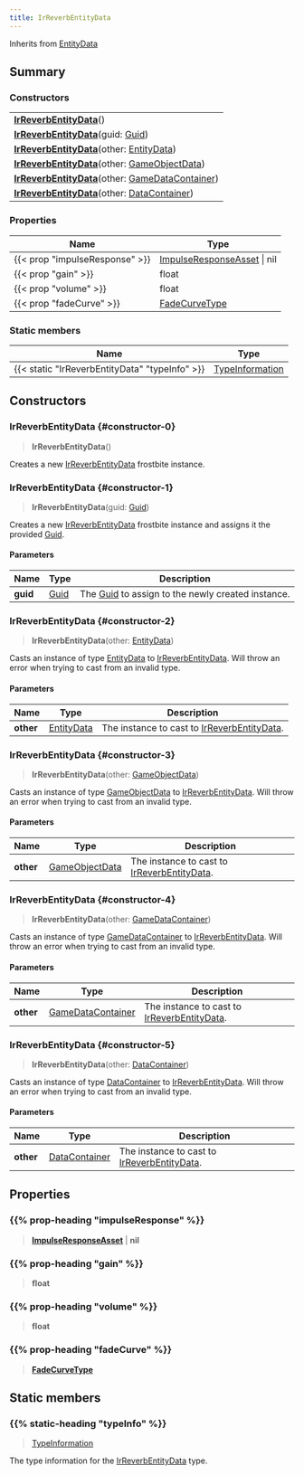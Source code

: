 ```yaml
---
title: IrReverbEntityData
---
```


Inherits from 
[EntityData](/vext/ref/fb/entitydata)

## Summary
### Constructors
| |
| ----------- |
| **[IrReverbEntityData](#constructor-0)**() |
| **[IrReverbEntityData](#constructor-1)**(guid: [Guid](/vext/ref/shared/class/guid)) |
| **[IrReverbEntityData](#constructor-2)**(other: [EntityData](/vext/ref/fb/entitydata)) |
| **[IrReverbEntityData](#constructor-3)**(other: [GameObjectData](/vext/ref/fb/gameobjectdata)) |
| **[IrReverbEntityData](#constructor-4)**(other: [GameDataContainer](/vext/ref/fb/gamedatacontainer)) |
| **[IrReverbEntityData](#constructor-5)**(other: [DataContainer](/vext/ref/shared/class/datacontainer)) |

### Properties
| Name | Type |
| ---- | ---- |
| {{< prop "impulseResponse" >}} | [ImpulseResponseAsset](/vext/ref/fb/impulseresponseasset) \| nil |
| {{< prop "gain" >}} | float |
| {{< prop "volume" >}} | float |
| {{< prop "fadeCurve" >}} | [FadeCurveType](/vext/ref/fb/fadecurvetype) |

### Static members
| Name | Type |
| ---- | ---- |
| {{< static "IrReverbEntityData" "typeInfo" >}} | [TypeInformation](/vext/ref/shared/class/typeinformation) |

## Constructors
### IrReverbEntityData {#constructor-0}
> **IrReverbEntityData**()

Creates a new [IrReverbEntityData](/vext/ref/fb/irreverbentitydata) frostbite instance.

### IrReverbEntityData {#constructor-1}
> **IrReverbEntityData**(guid: [Guid](/vext/ref/shared/class/guid))

Creates a new [IrReverbEntityData](/vext/ref/fb/irreverbentitydata) frostbite instance and assigns it the provided [Guid](/vext/ref/shared/class/guid).

#### Parameters
| Name | Type | Description |
| ---- | ---- | ----------- |
| **guid** | [Guid](/vext/ref/shared/class/guid) | The [Guid](/vext/ref/shared/class/guid) to assign to the newly created instance. |

### IrReverbEntityData {#constructor-2}
> **IrReverbEntityData**(other: [EntityData](/vext/ref/fb/entitydata))

Casts an instance of type [EntityData](/vext/ref/fb/entitydata) to [IrReverbEntityData](/vext/ref/fb/irreverbentitydata). Will throw an error when trying to cast from an invalid type.

#### Parameters
| Name | Type | Description |
| ---- | ---- | ----------- |
| **other** | [EntityData](/vext/ref/fb/entitydata) | The instance to cast to [IrReverbEntityData](/vext/ref/fb/irreverbentitydata). |

### IrReverbEntityData {#constructor-3}
> **IrReverbEntityData**(other: [GameObjectData](/vext/ref/fb/gameobjectdata))

Casts an instance of type [GameObjectData](/vext/ref/fb/gameobjectdata) to [IrReverbEntityData](/vext/ref/fb/irreverbentitydata). Will throw an error when trying to cast from an invalid type.

#### Parameters
| Name | Type | Description |
| ---- | ---- | ----------- |
| **other** | [GameObjectData](/vext/ref/fb/gameobjectdata) | The instance to cast to [IrReverbEntityData](/vext/ref/fb/irreverbentitydata). |

### IrReverbEntityData {#constructor-4}
> **IrReverbEntityData**(other: [GameDataContainer](/vext/ref/fb/gamedatacontainer))

Casts an instance of type [GameDataContainer](/vext/ref/fb/gamedatacontainer) to [IrReverbEntityData](/vext/ref/fb/irreverbentitydata). Will throw an error when trying to cast from an invalid type.

#### Parameters
| Name | Type | Description |
| ---- | ---- | ----------- |
| **other** | [GameDataContainer](/vext/ref/fb/gamedatacontainer) | The instance to cast to [IrReverbEntityData](/vext/ref/fb/irreverbentitydata). |

### IrReverbEntityData {#constructor-5}
> **IrReverbEntityData**(other: [DataContainer](/vext/ref/shared/class/datacontainer))

Casts an instance of type [DataContainer](/vext/ref/shared/class/datacontainer) to [IrReverbEntityData](/vext/ref/fb/irreverbentitydata). Will throw an error when trying to cast from an invalid type.

#### Parameters
| Name | Type | Description |
| ---- | ---- | ----------- |
| **other** | [DataContainer](/vext/ref/shared/class/datacontainer) | The instance to cast to [IrReverbEntityData](/vext/ref/fb/irreverbentitydata). |

## Properties
### {{% prop-heading "impulseResponse" %}}
> **[ImpulseResponseAsset](/vext/ref/fb/impulseresponseasset)** | **nil**

### {{% prop-heading "gain" %}}
> **float**

### {{% prop-heading "volume" %}}
> **float**

### {{% prop-heading "fadeCurve" %}}
> **[FadeCurveType](/vext/ref/fb/fadecurvetype)**

## Static members
### {{% static-heading "typeInfo" %}}
> [TypeInformation](/vext/ref/shared/class/typeinformation)

The type information for the [IrReverbEntityData](/vext/ref/fb/irreverbentitydata) type.

